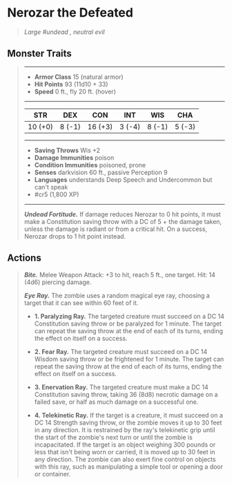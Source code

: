 # Nerozar the Defeated
>*Large #undead , neutral evil*
## Monster Traits
>___
>- **Armor Class** 15 (natural armor)
>- **Hit Points** 93 (11d10 + 33)
>- **Speed** 0 ft., fly 20 ft. (hover)
>___
>|STR|DEX|CON|INT|WIS|CHA|
>|:---:|:---:|:---:|:---:|:---:|:---:|
>|10 (+0)|8 (-1)|16 (+3)|3 (-4)|8 (-1)|5 (-3)|
>___
>- **Saving Throws** Wis +2
>- **Damage Immunities** poison
>- **Condition Immunities** poisoned, prone
>- **Senses** darkvision 60 ft., passive Perception 9
>- **Languages** understands Deep Speech and Undercommon but can't speak
>- #cr5 (1,800 XP)
>___
>***Undead Fortitude.*** If damage reduces Nerozar to 0 hit points, it must make a Constitution saving throw with a DC of 5 + the damage taken, unless the damage is radiant or from a critical hit. On a success, Nerozar drops to 1 hit point instead.  
>
## Actions
>***Bite.*** Melee Weapon Attack: +3 to hit, reach 5 ft., one target. Hit: 14 (4d6) piercing damage.  
>
>***Eye Ray.*** The zombie uses a random magical eye ray, choosing a target that it can see within 60 feet of it.  
>- **1. Paralyzing Ray.** The targeted creature must succeed on a DC 14 Constitution saving throw or be paralyzed for 1 minute. The target can repeat the saving throw at the end of each of its turns, ending the effect on itself on a success.
>
>- **2. Fear Ray.** The targeted creature must succeed on a DC 14 Wisdom saving throw or be frightened for 1 minute. The target can repeat the saving throw at the end of each of its turns, ending the effect on itself on a success.
>
>- **3. Enervation Ray.** The targeted creature must make a DC 14 Constitution saving throw, taking 36 (8d8) necrotic damage on a failed save, or half as much damage on a successful one.
>
>- **4. Telekinetic Ray.** If the target is a creature, it must succeed on a DC 14 Strength saving throw, or the zombie moves it up to 30 feet in any direction. It is restrained by the ray's telekinetic grip until the start of the zombie's next turn or until the zombie is incapacitated. If the target is an object weighing 300 pounds or less that isn't being worn or carried, it is moved up to 30 feet in any direction. The zombie can also exert fine control on objects with this ray, such as manipulating a simple tool or opening a door or container.